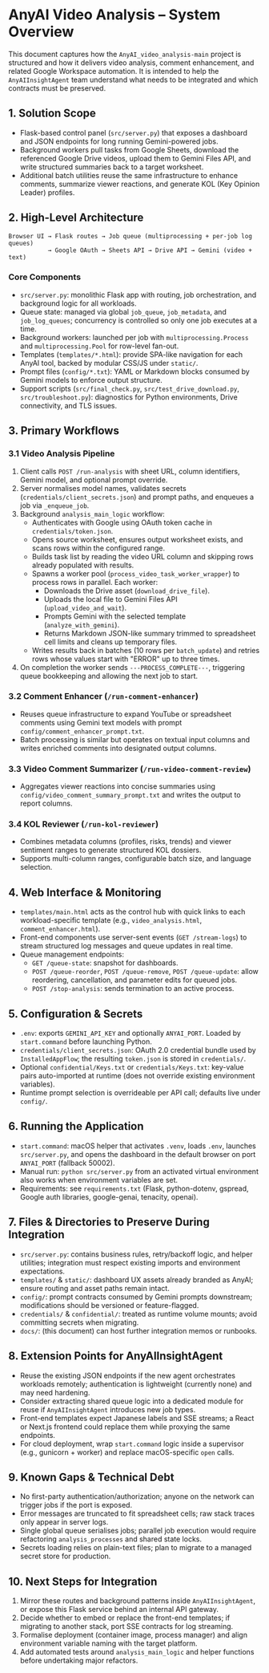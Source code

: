 # AnyAI Video Analysis – System Overview

This document captures how the `AnyAI_video_analysis-main` project is structured and how it delivers video analysis, comment enhancement, and related Google Workspace automation. It is intended to help the `AnyAIInsightAgent` team understand what needs to be integrated and which contracts must be preserved.

## 1. Solution Scope
- Flask-based control panel (`src/server.py`) that exposes a dashboard and JSON endpoints for long running Gemini-powered jobs.
- Background workers pull tasks from Google Sheets, download the referenced Google Drive videos, upload them to Gemini Files API, and write structured summaries back to a target worksheet.
- Additional batch utilities reuse the same infrastructure to enhance comments, summarize viewer reactions, and generate KOL (Key Opinion Leader) profiles.

## 2. High-Level Architecture
```
Browser UI → Flask routes → Job queue (multiprocessing + per-job log queues)
           → Google OAuth → Sheets API → Drive API → Gemini (video + text)
```

### Core Components
- `src/server.py`: monolithic Flask app with routing, job orchestration, and background logic for all workloads.
- Queue state: managed via global `job_queue`, `job_metadata`, and `job_log_queues`; concurrency is controlled so only one job executes at a time.
- Background workers: launched per job with `multiprocessing.Process` and `multiprocessing.Pool` for row-level fan-out.
- Templates (`templates/*.html`): provide SPA-like navigation for each AnyAI tool, backed by modular CSS/JS under `static/`.
- Prompt files (`config/*.txt`): YAML or Markdown blocks consumed by Gemini models to enforce output structure.
- Support scripts (`src/final_check.py`, `src/test_drive_download.py`, `src/troubleshoot.py`): diagnostics for Python environments, Drive connectivity, and TLS issues.

## 3. Primary Workflows

### 3.1 Video Analysis Pipeline
1. Client calls `POST /run-analysis` with sheet URL, column identifiers, Gemini model, and optional prompt override.
2. Server normalises model names, validates secrets (`credentials/client_secrets.json`) and prompt paths, and enqueues a job via `_enqueue_job`.
3. Background `analysis_main_logic` workflow:
   - Authenticates with Google using OAuth token cache in `credentials/token.json`.
   - Opens source worksheet, ensures output worksheet exists, and scans rows within the configured range.
   - Builds task list by reading the video URL column and skipping rows already populated with results.
   - Spawns a worker pool (`process_video_task_worker_wrapper`) to process rows in parallel. Each worker:
     - Downloads the Drive asset (`download_drive_file`).
     - Uploads the local file to Gemini Files API (`upload_video_and_wait`).
     - Prompts Gemini with the selected template (`analyze_with_gemini`).
     - Returns Markdown JSON-like summary trimmed to spreadsheet cell limits and cleans up temporary files.
   - Writes results back in batches (10 rows per `batch_update`) and retries rows whose values start with "ERROR" up to three times.
4. On completion the worker sends `---PROCESS_COMPLETE---`, triggering queue bookkeeping and allowing the next job to start.

### 3.2 Comment Enhancer (`/run-comment-enhancer`)
- Reuses queue infrastructure to expand YouTube or spreadsheet comments using Gemini text models with prompt `config/comment_enhancer_prompt.txt`.
- Batch processing is similar but operates on textual input columns and writes enriched comments into designated output columns.

### 3.3 Video Comment Summarizer (`/run-video-comment-review`)
- Aggregates viewer reactions into concise summaries using `config/video_comment_summary_prompt.txt` and writes the output to report columns.

### 3.4 KOL Reviewer (`/run-kol-reviewer`)
- Combines metadata columns (profiles, risks, trends) and viewer sentiment ranges to generate structured KOL dossiers.
- Supports multi-column ranges, configurable batch size, and language selection.

## 4. Web Interface & Monitoring
- `templates/main.html` acts as the control hub with quick links to each workload-specific template (e.g., `video_analysis.html`, `comment_enhancer.html`).
- Front-end components use server-sent events (`GET /stream-logs`) to stream structured log messages and queue updates in real time.
- Queue management endpoints:
  - `GET /queue-state`: snapshot for dashboards.
  - `POST /queue-reorder`, `POST /queue-remove`, `POST /queue-update`: allow reordering, cancellation, and parameter edits for queued jobs.
  - `POST /stop-analysis`: sends termination to an active process.

## 5. Configuration & Secrets
- `.env`: exports `GEMINI_API_KEY` and optionally `ANYAI_PORT`. Loaded by `start.command` before launching Python.
- `credentials/client_secrets.json`: OAuth 2.0 credential bundle used by `InstalledAppFlow`; the resulting `token.json` is stored in `credentials/`.
- Optional `confidential/Keys.txt` or `credentials/Keys.txt`: key-value pairs auto-imported at runtime (does not override existing environment variables).
- Runtime prompt selection is overrideable per API call; defaults live under `config/`.

## 6. Running the Application
- `start.command`: macOS helper that activates `.venv`, loads `.env`, launches `src/server.py`, and opens the dashboard in the default browser on port `ANYAI_PORT` (fallback 50002).
- Manual run: `python src/server.py` from an activated virtual environment also works when environment variables are set.
- Requirements: see `requirements.txt` (Flask, python-dotenv, gspread, Google auth libraries, google-genai, tenacity, openai).

## 7. Files & Directories to Preserve During Integration
- `src/server.py`: contains business rules, retry/backoff logic, and helper utilities; integration must respect existing imports and environment expectations.
- `templates/` & `static/`: dashboard UX assets already branded as AnyAI; ensure routing and asset paths remain intact.
- `config/`: prompt contracts consumed by Gemini prompts downstream; modifications should be versioned or feature-flagged.
- `credentials/` & `confidential/`: treated as runtime volume mounts; avoid committing secrets when migrating.
- `docs/`: (this document) can host further integration memos or runbooks.

## 8. Extension Points for AnyAIInsightAgent
- Reuse the existing JSON endpoints if the new agent orchestrates workloads remotely; authentication is lightweight (currently none) and may need hardening.
- Consider extracting shared queue logic into a dedicated module for reuse if `AnyAIInsightAgent` introduces new job types.
- Front-end templates expect Japanese labels and SSE streams; a React or Next.js frontend could replace them while proxying the same endpoints.
- For cloud deployment, wrap `start.command` logic inside a supervisor (e.g., gunicorn + worker) and replace macOS-specific `open` calls.

## 9. Known Gaps & Technical Debt
- No first-party authentication/authorization; anyone on the network can trigger jobs if the port is exposed.
- Error messages are truncated to fit spreadsheet cells; raw stack traces only appear in server logs.
- Single global queue serialises jobs; parallel job execution would require refactoring `analysis_processes` and shared state locks.
- Secrets loading relies on plain-text files; plan to migrate to a managed secret store for production.

## 10. Next Steps for Integration
1. Mirror these routes and background patterns inside `AnyAIInsightAgent`, or expose this Flask service behind an internal API gateway.
2. Decide whether to embed or replace the front-end templates; if migrating to another stack, port SSE contracts for log streaming.
3. Formalise deployment (container image, process manager) and align environment variable naming with the target platform.
4. Add automated tests around `analysis_main_logic` and helper functions before undertaking major refactors.

